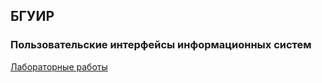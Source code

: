 ## БГУИР
### Пользовательские интерфейсы информационных систем

[Лабораторные работы](https://carto0n0.github.io/piis_labs/)